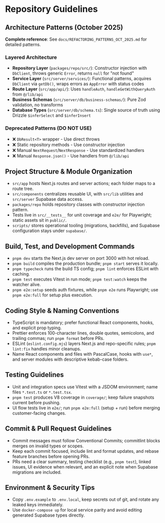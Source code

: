 # Repository Guidelines

## Architecture Patterns (October 2025)

**Complete reference**: See `docs/REFACTORING_PATTERNS_OCT_2025.md` for detailed patterns.

### Layered Architecture

- **Repository Layer** (`packages/repo/src/`): Constructor injection with `DbClient`, throws generic `Error`, returns `null` for "not found"
- **Service Layer** (`src/server/services/`): Functional patterns, acquires `DbClient` via `getDb()`, wraps errors as `AppError` with status codes
- **Route Layer** (`src/app/api/`): Uses `handleAuth`, `handleGetWithQueryAuth` from `@/lib/api`
- **Business Schemas** (`src/server/db/business-schemas/`): Pure Zod validation, no transforms
- **Database Types** (`src/server/db/schema.ts`): Single source of truth using Drizzle `$inferSelect` and `$inferInsert`

### Deprecated Patterns (DO NOT USE)

- ❌ `DbResult<T>` wrapper - Use direct throws
- ❌ Static repository methods - Use constructor injection
- ❌ Manual `NextRequest`/`NextResponse` - Use standardized handlers
- ❌ Manual `Response.json()` - Use handlers from `@/lib/api`

## Project Structure & Module Organization

- `src/app` hosts Next.js routes and server actions; each folder maps to a route tree.
- `src/components` centralizes reusable UI, with `src/lib` utilities and `src/server` Supabase data access.
- `packages/repo` holds repository classes with constructor injection pattern.
- Tests live in `src/__tests__` for unit coverage and `e2e/` for Playwright; static assets sit in `public/`.
- `scripts/` stores operational tooling (migrations, backfills), and Supabase configuration stays under `supabase/`.

## Build, Test, and Development Commands

- `pnpm dev` starts the Next.js dev server on port 3000 with hot reload.
- `pnpm build` compiles the production bundle; `pnpm start` serves it locally.
- `pnpm typecheck` runs the build TS config; `pnpm lint` enforces ESLint with caching.
- `pnpm test` executes Vitest in run mode; `pnpm test:watch` keeps the watcher alive.
- `pnpm e2e:setup` seeds auth fixtures, while `pnpm e2e` runs Playwright; use `pnpm e2e:full` for setup plus execution.

## Coding Style & Naming Conventions

- TypeScript is mandatory; prefer functional React components, hooks, and explicit prop typing.
- Prettier enforces 100-character lines, double quotes, semicolons, and trailing commas; run `pnpm format` before PRs.
- ESLint (`eslint.config.mjs`) layers Next.js and repo-specific rules; `pnpm lint:fix` handles minor cleanups.
- Name React components and files with PascalCase, hooks with `use*`, and server modules with descriptive kebab-case folders.

## Testing Guidelines

- Unit and integration specs use Vitest with a JSDOM environment; name files `*.test.ts` or `*.test.tsx`.
- `pnpm test` produces V8 coverage in `coverage/`; keep failure snapshots current before pushing.
- UI flow tests live in `e2e/`; run `pnpm e2e:full` (setup + run) before merging customer-facing changes.

## Commit & Pull Request Guidelines

- Commit messages must follow Conventional Commits; commitlint blocks merges on invalid types or scopes.
- Keep each commit focused, include lint and format updates, and rebase feature branches before opening PRs.
- PRs need a clear summary, testing checklist (e.g., `pnpm test`), linked issues, UI evidence when relevant, and an explicit note when Supabase migrations are included.

## Environment & Security Tips

- Copy `.env.example` to `.env.local`, keep secrets out of git, and rotate any leaked keys immediately.
- Use `docker-compose up` for local service parity and avoid editing generated Supabase types directly.
